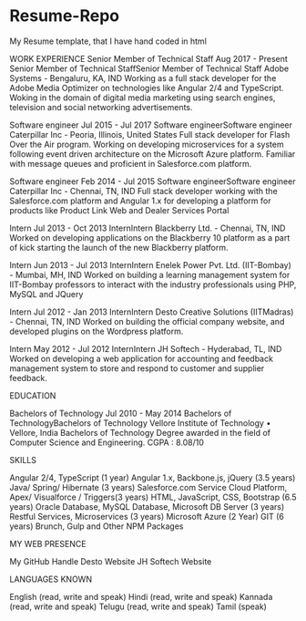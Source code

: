 Resume-Repo
===========
My Resume template, that I have hand coded in html

WORK EXPERIENCE
Senior Member of Technical Staff
Aug 2017 - Present
Senior Member of Technical StaffSenior Member of Technical Staff
Adobe Systems - Bengaluru, KA, IND
Working as a full stack developer for the Adobe Media Optimizer on technologies like Angular 2/4 and TypeScript. Woking in the domain of digital media marketing using search engines, television and social networking advertisements.

Software engineer
Jul 2015 - Jul 2017
Software engineerSoftware engineer
Caterpillar Inc - Peoria, Illinois, United States
Full stack developer for Flash Over the Air program. Working on developing microservices for a system following event driven architecture on the Microsoft Azure platform. Familiar with message queues and  proficient in Salesforce.com platform.

Software engineer
Feb 2014 - Jul 2015
Software engineerSoftware engineer
Caterpillar Inc - Chennai, TN, IND
Full stack developer working with the Salesforce.com platform and Angular 1.x for developing a platform for products like Product Link Web and Dealer Services Portal

Intern
Jul 2013 - Oct 2013
InternIntern
Blackberry Ltd. - Chennai, TN, IND
Worked on developing applications on the Blackberry 10 platform as a part of kick starting the launch of the new Blackberry platform.

Intern
Jun 2013 - Jul 2013
InternIntern
Enelek Power Pvt. Ltd. (IIT-Bombay) - Mumbai, MH, IND
Worked on building a learning management system for IIT-Bombay professors to interact with the industry professionals using PHP, MySQL and JQuery

Intern
Jul 2012 - Jan 2013
InternIntern
Desto Creative Solutions (IITMadras) - Chennai, TN, IND
Worked on building the official company website, and developed plugins on the Wordpress platform.

Intern
May 2012 - Jul 2012
InternIntern
JH Softech - Hyderabad, TL, IND
Worked on developing a web application for accounting and feedback management system to store and respond to customer and supplier feedback.

EDUCATION

Bachelors of Technology
Jul 2010 - May 2014
Bachelors of TechnologyBachelors of Technology
Vellore Institute of Technology • Vellore, India
Bachelors of Technology Degree awarded in the field of Computer Science and Engineering. CGPA : 8.08/10


SKILLS

Angular 2/4, TypeScript (1 year)
Angular 1.x, Backbone.js, jQuery (3.5 years)
Java/ Spring/ Hibernate (3 years)
Salesforce.com Service Cloud Platform, Apex/ Visualforce / Triggers(3 years)
HTML, JavaScript, CSS, Bootstrap (6.5 years)
Oracle Database, MySQL Database, Microsoft DB Server (3 years)
Restful Services, Microservices (3 years)
Microsoft Azure (2 Year)
GIT (6 years)
Brunch, Gulp and Other NPM Packages

MY WEB PRESENCE

My GitHub Handle
Desto Website
JH Softech Website

LANGUAGES KNOWN

English (read, write and speak)
Hindi (read, write and speak)
Kannada (read, write and speak)
Telugu (read, write and speak)
Tamil (speak)
